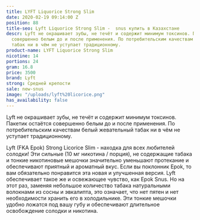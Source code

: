 ```yaml
---
title: LYFT Liquorice Strong Slim
date: 2020-02-19 09:14:00 Z
position: 88
title-seo: Lyft Liquorice Strong Slim -  snus купить в Казахстане
descr: Lyft не окрашивает зубы, не течёт и содержит минимум токсинов. Пакетик остаётся
  совершенно белым до и после применения. По потребительским качествам белый жевательный
  табак ни в чём не уступает традиционному.
product-name: LYFT Liquorice Strong Slim
nicotine: 14
portions: 24
gram: 16.8
price: 3500
brand: Lyft
strong: Средней крепости
sale: new-snus
image: "/uploads/lyft%20licorice.png"
has_availability: false
---
```


Lyft не окрашивает зубы, не течёт и содержит минимум токсинов. Пакетик остаётся совершенно белым до и после применения. По потребительским качествам белый жевательный табак ни в чём не уступает традиционному.


Lyft (FKA Epok) Strong Licorice Slim - находка для всех любителей солодки! Эти сильные (10 мг никотина / порция), не содержащие табака и тонкие никотиновые мешочки 
значительно уменьшают протекание и обеспечивают приятный и ароматный вкус.
Если вы поклонник Epok, то вам обязательно понравится эта новая и улучшенная версия. Lyft обеспечивает такое же  и освежающее чувство, как Epok Snus. Но на этот раз, заменяя небольшое количество табака натуральными волокнами из сосны и эвкалипта, это означает, что нет пятен и нет необходимости хранить его в холодильнике. Эти тонкие мешочки удобно ложатся под вашу губу и обеспечивают длительное освобождение солодки и никотина.